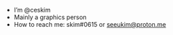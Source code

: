 - I’m @ceskim
- Mainly a graphics person
- How to reach me: skim#0615 or seeukim@proton.me

<!---
ceskim/ceskim is a ✨ special ✨ repository because its `README.md` (this file) appears on your GitHub profile.
You can click the Preview link to take a look at your changes.
--->
